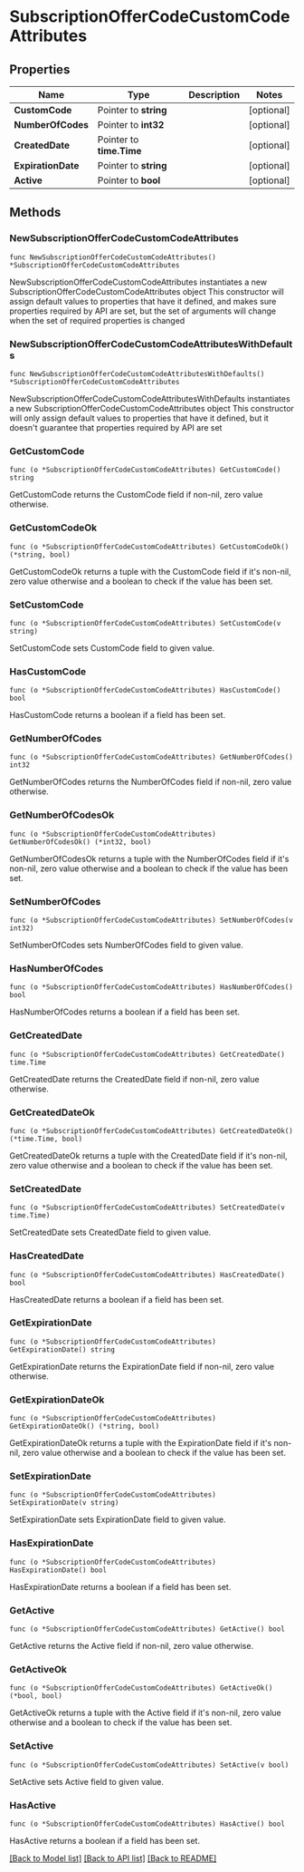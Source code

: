 # SubscriptionOfferCodeCustomCodeAttributes

## Properties

Name | Type | Description | Notes
------------ | ------------- | ------------- | -------------
**CustomCode** | Pointer to **string** |  | [optional] 
**NumberOfCodes** | Pointer to **int32** |  | [optional] 
**CreatedDate** | Pointer to **time.Time** |  | [optional] 
**ExpirationDate** | Pointer to **string** |  | [optional] 
**Active** | Pointer to **bool** |  | [optional] 

## Methods

### NewSubscriptionOfferCodeCustomCodeAttributes

`func NewSubscriptionOfferCodeCustomCodeAttributes() *SubscriptionOfferCodeCustomCodeAttributes`

NewSubscriptionOfferCodeCustomCodeAttributes instantiates a new SubscriptionOfferCodeCustomCodeAttributes object
This constructor will assign default values to properties that have it defined,
and makes sure properties required by API are set, but the set of arguments
will change when the set of required properties is changed

### NewSubscriptionOfferCodeCustomCodeAttributesWithDefaults

`func NewSubscriptionOfferCodeCustomCodeAttributesWithDefaults() *SubscriptionOfferCodeCustomCodeAttributes`

NewSubscriptionOfferCodeCustomCodeAttributesWithDefaults instantiates a new SubscriptionOfferCodeCustomCodeAttributes object
This constructor will only assign default values to properties that have it defined,
but it doesn't guarantee that properties required by API are set

### GetCustomCode

`func (o *SubscriptionOfferCodeCustomCodeAttributes) GetCustomCode() string`

GetCustomCode returns the CustomCode field if non-nil, zero value otherwise.

### GetCustomCodeOk

`func (o *SubscriptionOfferCodeCustomCodeAttributes) GetCustomCodeOk() (*string, bool)`

GetCustomCodeOk returns a tuple with the CustomCode field if it's non-nil, zero value otherwise
and a boolean to check if the value has been set.

### SetCustomCode

`func (o *SubscriptionOfferCodeCustomCodeAttributes) SetCustomCode(v string)`

SetCustomCode sets CustomCode field to given value.

### HasCustomCode

`func (o *SubscriptionOfferCodeCustomCodeAttributes) HasCustomCode() bool`

HasCustomCode returns a boolean if a field has been set.

### GetNumberOfCodes

`func (o *SubscriptionOfferCodeCustomCodeAttributes) GetNumberOfCodes() int32`

GetNumberOfCodes returns the NumberOfCodes field if non-nil, zero value otherwise.

### GetNumberOfCodesOk

`func (o *SubscriptionOfferCodeCustomCodeAttributes) GetNumberOfCodesOk() (*int32, bool)`

GetNumberOfCodesOk returns a tuple with the NumberOfCodes field if it's non-nil, zero value otherwise
and a boolean to check if the value has been set.

### SetNumberOfCodes

`func (o *SubscriptionOfferCodeCustomCodeAttributes) SetNumberOfCodes(v int32)`

SetNumberOfCodes sets NumberOfCodes field to given value.

### HasNumberOfCodes

`func (o *SubscriptionOfferCodeCustomCodeAttributes) HasNumberOfCodes() bool`

HasNumberOfCodes returns a boolean if a field has been set.

### GetCreatedDate

`func (o *SubscriptionOfferCodeCustomCodeAttributes) GetCreatedDate() time.Time`

GetCreatedDate returns the CreatedDate field if non-nil, zero value otherwise.

### GetCreatedDateOk

`func (o *SubscriptionOfferCodeCustomCodeAttributes) GetCreatedDateOk() (*time.Time, bool)`

GetCreatedDateOk returns a tuple with the CreatedDate field if it's non-nil, zero value otherwise
and a boolean to check if the value has been set.

### SetCreatedDate

`func (o *SubscriptionOfferCodeCustomCodeAttributes) SetCreatedDate(v time.Time)`

SetCreatedDate sets CreatedDate field to given value.

### HasCreatedDate

`func (o *SubscriptionOfferCodeCustomCodeAttributes) HasCreatedDate() bool`

HasCreatedDate returns a boolean if a field has been set.

### GetExpirationDate

`func (o *SubscriptionOfferCodeCustomCodeAttributes) GetExpirationDate() string`

GetExpirationDate returns the ExpirationDate field if non-nil, zero value otherwise.

### GetExpirationDateOk

`func (o *SubscriptionOfferCodeCustomCodeAttributes) GetExpirationDateOk() (*string, bool)`

GetExpirationDateOk returns a tuple with the ExpirationDate field if it's non-nil, zero value otherwise
and a boolean to check if the value has been set.

### SetExpirationDate

`func (o *SubscriptionOfferCodeCustomCodeAttributes) SetExpirationDate(v string)`

SetExpirationDate sets ExpirationDate field to given value.

### HasExpirationDate

`func (o *SubscriptionOfferCodeCustomCodeAttributes) HasExpirationDate() bool`

HasExpirationDate returns a boolean if a field has been set.

### GetActive

`func (o *SubscriptionOfferCodeCustomCodeAttributes) GetActive() bool`

GetActive returns the Active field if non-nil, zero value otherwise.

### GetActiveOk

`func (o *SubscriptionOfferCodeCustomCodeAttributes) GetActiveOk() (*bool, bool)`

GetActiveOk returns a tuple with the Active field if it's non-nil, zero value otherwise
and a boolean to check if the value has been set.

### SetActive

`func (o *SubscriptionOfferCodeCustomCodeAttributes) SetActive(v bool)`

SetActive sets Active field to given value.

### HasActive

`func (o *SubscriptionOfferCodeCustomCodeAttributes) HasActive() bool`

HasActive returns a boolean if a field has been set.


[[Back to Model list]](../README.md#documentation-for-models) [[Back to API list]](../README.md#documentation-for-api-endpoints) [[Back to README]](../README.md)


